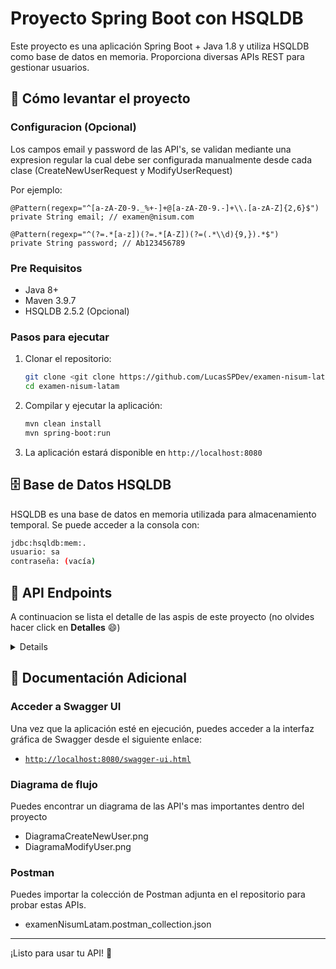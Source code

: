 # Proyecto Spring Boot con HSQLDB

Este proyecto es una aplicación Spring Boot + Java 1.8 y utiliza HSQLDB como base de datos en memoria. Proporciona diversas APIs REST para gestionar usuarios.

## 🚀 Cómo levantar el proyecto

### Configuracion (Opcional)
Los campos email y password de las API's, se validan mediante una expresion regular la cual debe ser configurada manualmente desde cada clase (CreateNewUserRequest y ModifyUserRequest)

Por ejemplo:

	@Pattern(regexp="^[a-zA-Z0-9._%+-]+@[a-zA-Z0-9.-]+\\.[a-zA-Z]{2,6}$")
	private String email; // examen@nisum.com

	@Pattern(regexp="^(?=.*[a-z])(?=.*[A-Z])(?=(.*\\d){9,}).*$")
	private String password; // Ab123456789
 
### Pre Requisitos
- Java 8+
- Maven 3.9.7
- HSQLDB 2.5.2 (Opcional)

### Pasos para ejecutar
1. Clonar el repositorio:
   ```sh
   git clone <git clone https://github.com/LucasSPDev/examen-nisum-latam.git>
   cd examen-nisum-latam
   ```
2. Compilar y ejecutar la aplicación:
   ```sh
   mvn clean install
   mvn spring-boot:run
   ```
3. La aplicación estará disponible en `http://localhost:8080`

## 🗄️ Base de Datos HSQLDB
HSQLDB es una base de datos en memoria utilizada para almacenamiento temporal. Se puede acceder a la consola con:
```sh
jdbc:hsqldb:mem:.
usuario: sa
contraseña: (vacía)
```

## 📌 API Endpoints
A continuacion se lista el detalle de las aspis de este proyecto (no olvides hacer click en **Detalles** :smile:)

<Details>
   
### 1. Verificar estado del servicio
- **URL:** `http://localhost:8080/getStatusService`
- **Método:** `GET`
- **Response:**
  ```json
  {
    "status": "OK",
    "timestamp": "2025-03-22T12:00:00Z"
  }
  ```

### 2. Obtener usuario por UUID
- **URL:** `http://localhost:8080/getUserInfoByUUID`
- **Método:** `GET`
- **Parámetros:**
  - `uuid` (String) - UUID del usuario a buscar.
- **Request:**
  ```json
  {
    "uuid": "614edaeb-610e-44bf-b5ca-9783e725078d"
  }
- **Response:**
  ```json
   {
       "code": "00",
       "codeDescription": "OK",
       "user": {
           "uuid": "614edaeb-610e-44bf-b5ca-9783e725078d",
           "created": "2025-03-22T11:58:53.512+00:00",
           "modified": "2025-03-22T11:58:53.512+00:00",
           "lastLogin": "2025-03-22T11:58:53.512+00:00",
           "active": true,
           "token": "abc",
           "name": "111",
           "email": "juan@rodriguez.org",
           "password": "Ab123456789aaaaa",
           "phones": [
               {
                   "id": 1,
                   "number": 11,
                   "cityCode": "1",
                   "countryCode": "57"
               }
           ]
       }
   }
  ```
- **Códigos de error:**
  - `200` - OK
  - `500` - Internal Server Error

### 3. Obtener lista paginada de usuarios
- **URL:** `http://localhost:8080/getPaginateUserInfo`
- **Método:** `POST`
- **Parámetros:**
   - `start` (Number) - Índice de inicio para la paginación.
   - `end` (Number) - Índice de fin para la paginación.
- **Request:**
  ```json
  {
    "start": 0,
    "end": 10
  }
  ```
- **Response:**
  ```json
   {
       "code": "00",
       "codeDescription": "OK",
       "userList": [
           {
               "uuid": "42858c49-2b50-479c-99a1-274dc2f15bbb",
               "created": "2025-03-22T14:39:48.739+00:00",
               "modified": "2025-03-22T14:39:48.739+00:00",
               "lastLogin": "2025-03-22T14:39:48.739+00:00",
               "active": true,
               "token": "eyJhbGciOiJIUzI1NiJ9.eyJzdWIiOiJ0ZXN0QHRlc3QuY29tIiwiaWF0IjoxNzQyNjU0Mzg4LCJleHAiOjE3NDI3NDA3ODh9.y-Mhju45awhyVoX2TPR_B0Y5G_BQx99sSb-iu0Nhk-Q",
               "name": "Lucas dos",
               "email": "test@test.com",
               "password": "Ab123456789aaaaa",
               "phones": [
                   {
                       "id": 2,
                       "number": 11,
                       "cityCode": "1",
                       "countryCode": "57"
                   }
               ]
           },
           {
               "uuid": "b74951b4-ab96-4243-9ad0-8afd27772b06",
               "created": "2025-03-22T14:39:30.442+00:00",
               "modified": "2025-03-22T14:39:30.442+00:00",
               "lastLogin": "2025-03-22T14:39:30.442+00:00",
               "active": true,
               "token": "eyJhbGciOiJIUzI1NiJ9.eyJzdWIiOiJsdWNhc0BsdWNhcy5jb20iLCJpYXQiOjE3NDI2NTQzNzAsImV4cCI6MTc0Mjc0MDc3MH0.QkS8u8P8gKTPEtoKO41gVNDB9NouCcgma509-K2_h-E",
               "name": "11111",
               "email": "lucas@lucas.com",
               "password": "Ab123456789aaaaa",
               "phones": [
                   {
                       "id": 1,
                       "number": 11,
                       "cityCode": "1",
                       "countryCode": "57"
                   }
               ]
           }
       ]
   }
  ```
- **Códigos de error:**
  - `200` - OK
  - `500` - Internal Server Error

### 4. Buscar usuario por email
- **URL:** `http://localhost:8080/getUserInfoByEmail`
- **Método:** `GET`
- **Parámetros:**
  - `email` (String) - Email del usuario a buscar.
- **Request:**
   ```json
   {
       "email":"test@test.com"
   }
   ```
- **Response:**
  ```json
   {
       "code": "00",
       "codeDescription": "OK",
       "user": {
           "uuid": "42858c49-2b50-479c-99a1-274dc2f15bbb",
           "created": "2025-03-22T14:39:48.739+00:00",
           "modified": "2025-03-22T14:39:48.739+00:00",
           "lastLogin": "2025-03-22T14:39:48.739+00:00",
           "active": true,
           "token": "eyJhbGciOiJIUzI1NiJ9.eyJzdWIiOiJ0ZXN0QHRlc3QuY29tIiwiaWF0IjoxNzQyNjU0Mzg4LCJleHAiOjE3NDI3NDA3ODh9.y-Mhju45awhyVoX2TPR_B0Y5G_BQx99sSb-iu0Nhk-Q",
           "name": "Lucas dos",
           "email": "test@test.com",
           "password": "Ab123456789aaaaa",
           "phones": [
               {
                   "id": 2,
                   "number": 11,
                   "cityCode": "1",
                   "countryCode": "57"
               }
           ]
       }
   }
  ```
- **Códigos de error:**
  - `200` - OK
  - `500` - Internal Server Error

### 5. Crear nuevo usuario
- **URL:** `http://localhost:8080/createNewUser`
- **Método:** `POST`
- **Parámetros:**
   - `name` (String) - Nombre del usuario.
   - `email`  (String) - Email de contacto del usuario.
   - `password`  (String) - Contraseña del usuario.
   - `phones`  (Lista) -  Telefonos de contacto del usuario.
      -  `number`  (Number) - Numero telefonico de contacto.
      -  `cityCode` (String) - Codigo telefonico de la ciudad.
      -  `countryCode`(String) - Codigo telefonico del pais.
- **Request:**
  ```json
   {
       "name": "Lucas dos",
       "email": "test@asasasasas.com",
       "password": "Ab123456789aaaaa",
       "phones": [
           {
               "number": 11,
               "cityCode": "1",
               "countryCode": "57"
           }
       ]
   }
  ```
- **Response:**
  ```json
   {
       "code": "00",
       "codeDescription": "OK",
       "user": {
           "uuid": "7933a074-4c88-45e8-bee5-a8fe75c86ca1",
           "created": "2025-03-22T14:57:47.464+00:00",
           "modified": "2025-03-22T14:57:47.464+00:00",
           "lastLogin": "2025-03-22T14:57:47.464+00:00",
           "active": true,
           "token": "eyJhbGciOiJIUzI1NiJ9.eyJzdWIiOiJ0ZXN0QGFzYXNhc2FzYXMuY29tIiwiaWF0IjoxNzQyNjU1NDY3LCJleHAiOjE3NDI3NDE4Njd9.t-Mi_vAQBjvessa_ZG8AXAaphmT-u92fz3-0wRHLg3c",
           "name": "Lucas dos",
           "email": "test@asasasasas.com",
           "password": "Ab123456789aaaaa",
           "phones": [
               {
                   "id": 3,
                   "number": 11,
                   "cityCode": "1",
                   "countryCode": "57"
               }
           ]
       }
   }
  ```
- **Códigos de error:**
  - `200` - OK
  - `500` - Internal Server Error

### 6. Modificar usuario
- **URL:** `http://localhost:8080/modifyUser`
- **Método:** `PUT`
- **Parámetros:**
   - `name` (String) - Nombre del usuario.
   - `email`  (String) - Email de contacto del usuario.
   - `password`  (String) - Contraseña del usuario.
   - `phones`  (Lista) -  Telefonos de contacto del usuario.
      -  `number`  (Number) - Numero telefonico de contacto.
      -  `cityCode` (String) - Codigo telefonico de la ciudad.
      -  `countryCode`(String) - Codigo telefonico del pais.
- **Request:**
  ```json
   {
       "name": "Lucas Salvador",
       "email": "test@asasasasas.com",
       "password": "Ab123456789aaaaa",
       "phones": [
           {
               "number": "11",
               "cityCode": "1",
               "countryCode": "57"
           }
       ]
   }
  ```
- **Response:**
  ```json
      {
       "code": "00",
       "codeDescription": "OK",
       "user": {
           "uuid": "b9cdf54b-0a33-42aa-a9c9-fa44ca770f2d",
           "created": "2025-03-22T15:05:02.925+00:00",
           "modified": "2025-03-22T15:05:36.348+00:00",
           "lastLogin": "2025-03-22T15:05:02.925+00:00",
           "active": true,
           "token": "eyJhbGciOiJIUzI1NiJ9.eyJzdWIiOiJ0ZXN0QGFzYXNhc2FzYXMuY29tIiwiaWF0IjoxNzQyNjU1OTAyLCJleHAiOjE3NDI3NDIzMDJ9.6RZ57KFAPRDqTbAN-28ZQukspBzkpXIHFghfiXZHwq8",
           "name": "Lucas Salvador",
           "email": "test@asasasasas.com",
           "password": "Ab123456789aaaaa",
           "phones": [
               {
                   "id": 2,
                   "number": 11,
                   "cityCode": "1",
                   "countryCode": "57"
               }
           ]
       }
   }
  ```
- **Códigos de error:**
  - `200` - OK
  - `500` - Internal Server Error
## ⚠️ Códigos de Error y Descripciones

La API maneja errores customizados con códigos específicos para facilitar la depuración y el manejo de respuestas en los clientes.

| Código  | Descripción |
|---------|------------|
| `00`    | OK. |
| `01`    | General Error. |
| `02`    | Error en el campo 'name', no es valido. |
| `03`    | Error en el campo 'email', no es valido (Ej: examen@nisum.com). |
| `04`    | Error en el campo 'paswword', no es valido (Ej: Ab123456789). |
| `05`    | Error en el campo 'phone', no es valido. |
| `06`    | Error en la creacion del usuario. |
| `07`    | Usuario no existe. |
| `08`    | El email ya se encuentra registrado. |
| `09`    | El email NO se encuentra registrado. |

> 📌 **Nota:** En caso de error, la API devuelve una respuesta con el código de error y su descripción correspondiente.
</Details>

## 📄 Documentación Adicional

### Acceder a Swagger UI
Una vez que la aplicación esté en ejecución, puedes acceder a la interfaz gráfica de Swagger desde el siguiente enlace:
 - [`http://localhost:8080/swagger-ui.html`](http://localhost:8080/swagger-ui.html)

### Diagrama de flujo
Puedes encontrar un diagrama de las API's mas importantes dentro del proyecto
 - DiagramaCreateNewUser.png
 - DiagramaModifyUser.png
   
### Postman
Puedes importar la colección de Postman adjunta en el repositorio para probar estas APIs.
- examenNisumLatam.postman_collection.json

---

¡Listo para usar tu API! 🚀

